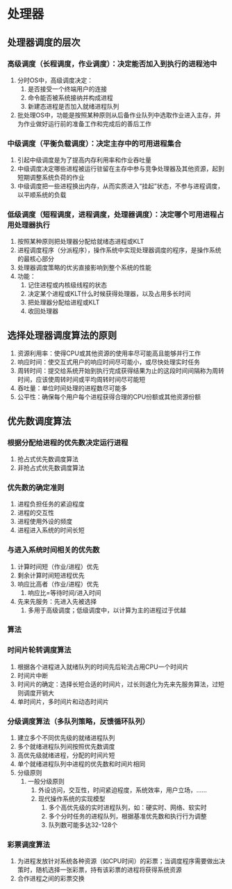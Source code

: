 <!-- [TOC] -->

# 处理器

## 处理器调度的层次
### 高级调度（长程调度，作业调度）：决定能否加入到执行的进程池中

1. 分时OS中，高级调度决定：
    1. 是否接受一个终端用户的连接
    2. 命令能否被系统接纳并构成进程
    3. 新建态进程是否加入就绪进程队列
2. 批处理OS中，功能是按照某种原则从后备作业队列中选取作业进入主存，并为作业做好运行前的准备工作和完成后的善后工作

### 中级调度（平衡负载调度）：决定主存中的可用进程集合

1. 引起中级调度是为了提高内存利用率和作业吞吐量
2. 中级调度决定哪些进程被运行驻留在主存中参与竞争处理器及其他资源，起到短期调整系统负荷的作业
3. 中级调度把一些进程换出内存，从而实质进入“挂起”状态，不参与进程调度，以平顺系统的负载

### 低级调度（短程调度，进程调度，处理器调度）：决定哪个可用进程占用处理器执行

1. 按照某种原则把处理器分配给就绪态进程或KLT
2. 进程调度程序（分派程序），操作系统中实现处理器调度的程序，是操作系统的最核心部分
3. 处理器调度策略的优劣直接影响到整个系统的性能
4. 功能：
    1. 记住进程或内核级线程的状态
    2. 决定某个进程或KLT什么时候获得处理器，以及占用多长时间
    3. 把处理器分配给进程或KLT
    4. 收回处理器

## 选择处理器调度算法的原则

1. 资源利用率：使得CPU或其他资源的使用率尽可能高且能够并行工作
2. 响应时间：使交互式用户的响应时间尽可能小，或尽快处理实时任务
3. 周转时间：提交给系统开始到执行完成获得结果为止的这段时间间隔称为周转时间，应该使周转时间或平均周转时间尽可能短
4. 吞吐量：单位时间处理的进程数尽可能多
5. 公平性：确保每个用户每个进程获得合理的CPU份额或其他资源份额

## 优先数调度算法
### 根据分配给进程的优先数决定运行进程

1. 抢占式优先数调度算法
2. 非抢占式优先数调度算法

### 优先数的确定准则
1. 进程负担任务的紧迫程度
2. 进程的交互性
3. 进程使用外设的频度
4. 进程进入系统的时间长短

### 与进入系统时间相关的优先数

1. 计算时间短（作业/进程）优先
2. 剩余计算时间短进程优先
3. 响应比高者（作业/进程）优先
    1. 响应比=等待时间/进入时间
4. 先来先服务：先进入先被选择
    1. 多用于高级调度；低级调度中，以计算为主的进程过于优越

### 算法

### 时间片轮转调度算法

1. 根据各个进程进入就绪队列的时间先后轮流占用CPU一个时间片
2. 时间片中断
3. 时间片的确定：选择长短合适的时间片，过长则退化为先来先服务算法，过短则调度开销大
4. 单时间片，多时间片和动态时间片

### 分级调度算法（多队列策略，反馈循环队列）

1. 建立多个不同优先级的就绪进程队列
2. 多个就绪进程队列间按照优先数调度
3. 高优先级就绪进程，分配的时间片短
4. 单个就绪进程队列中进程的优先数和时间片相同
5. 分级原则
    1. 一般分级原则
        1. 外设访问，交互性，时间紧迫程度，系统效率，用户立场，……
        2. 现代操作系统的实现模型
            1. 多个高优先级的实时进程队列，如：硬实时、网络、软实时
            2. 多个分时任务的进程队列，根据基准优先数和执行行为调整
            3. 队列数可能多达32-128个

### 彩票调度算法

1. 为进程发放针对系统各种资源（如CPU时间）的彩票；当调度程序需要做出决策时，随机选择一张彩票，持有该彩票的进程将获得系统资源
2. 合作进程之间的彩票交换

